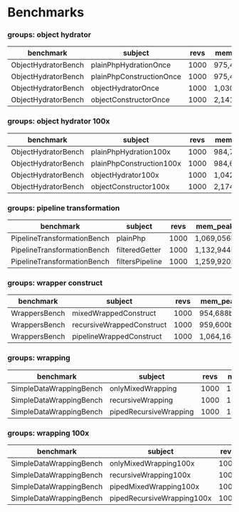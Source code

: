 Benchmarks
==========

### groups: object hydrator

benchmark | subject | revs | mem_peak | time_rev | diff
 --- | --- | --- | --- | --- | --- 
ObjectHydratorBench | plainPhpHydrationOnce | 1000 | 975,440b | 0.000ms | 1.00x
ObjectHydratorBench | plainPhpConstructionOnce | 1000 | 975,448b | 0.000ms | 1.23x
ObjectHydratorBench | objectHydratorOnce | 1000 | 1,030,376b | 0.004ms | 13.93x
ObjectHydratorBench | objectConstructorOnce | 1000 | 2,141,088b | 0.003ms | 10.21x

### groups: object hydrator 100x

benchmark | subject | revs | mem_peak | time_rev | diff
 --- | --- | --- | --- | --- | --- 
ObjectHydratorBench | plainPhpHydration100x | 1000 | 984,784b | 0.026ms | 1.72x
ObjectHydratorBench | plainPhpConstruction100x | 1000 | 984,696b | 0.015ms | 1.00x
ObjectHydratorBench | objectHydrator100x | 1000 | 1,042,496b | 0.154ms | 10.13x
ObjectHydratorBench | objectConstructor100x | 1000 | 2,174,376b | 0.072ms | 4.71x

### groups: pipeline transformation

benchmark | subject | revs | mem_peak | time_rev | diff
 --- | --- | --- | --- | --- | --- 
PipelineTransformationBench | plainPhp | 1000 | 1,069,056b | 0.008ms | 1.00x
PipelineTransformationBench | filteredGetter | 1000 | 1,132,944b | 0.016ms | 2.15x
PipelineTransformationBench | filtersPipeline | 1000 | 1,259,920b | 0.011ms | 1.45x

### groups: wrapper construct

benchmark | subject | revs | mem_peak | time_rev | diff
 --- | --- | --- | --- | --- | --- 
WrappersBench | mixedWrappedConstruct | 1000 | 954,688b | 0.000ms | 1.00x
WrappersBench | recursiveWrappedConstruct | 1000 | 959,600b | 0.000ms | 1.11x
WrappersBench | pipelineWrappedConstruct | 1000 | 1,064,168b | 0.001ms | 2.36x

### groups: wrapping

benchmark | subject | revs | mem_peak | time_rev | diff
 --- | --- | --- | --- | --- | --- 
SimpleDataWrappingBench | onlyMixedWrapping | 1000 | 1,117,368b | 0.003ms | 1.00x
SimpleDataWrappingBench | recursiveWrapping | 1000 | 1,132,840b | 0.004ms | 1.19x
SimpleDataWrappingBench | pipedRecursiveWrapping | 1000 | 1,168,808b | 0.005ms | 1.59x

### groups: wrapping 100x

benchmark | subject | revs | mem_peak | time_rev | diff
 --- | --- | --- | --- | --- | --- 
SimpleDataWrappingBench | onlyMixedWrapping100x | 1000 | 1,123,232b | 0.129ms | 1.00x
SimpleDataWrappingBench | recursiveWrapping100x | 1000 | 1,137,640b | 0.176ms | 1.36x
SimpleDataWrappingBench | pipedMixedWrapping100x | 1000 | 1,160,072b | 0.205ms | 1.58x
SimpleDataWrappingBench | pipedRecursiveWrapping100x | 1000 | 1,174,456b | 0.256ms | 1.98x

